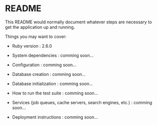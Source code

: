 # README

This README would normally document whatever steps are necessary to get the
application up and running.

Things you may want to cover:

* Ruby version : 2.6.0

* System dependencies : comming soon...

* Configuration : comming soon...

* Database creation : comming soon...

* Database initialization : comming soon...

* How to run the test suite : comming soon...

* Services (job queues, cache servers, search engines, etc.) : comming soon...

* Deployment instructions : comming soon...
